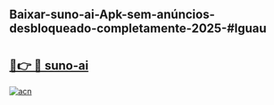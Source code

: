 ## Baixar-suno-ai-Apk-sem-anúncios-desbloqueado-completamente-2025-#lguau

# <h2><a href="https://ainizakaria.my?title=suno-ai&ref=20M">🔗👉 🔴 suno-ai</a></h2>

[![acn](https://github.com/user-attachments/assets/0f9c940e-d8b0-45ae-aac7-cd30a18b3e1c)](https://ainizakaria.my?title=suno-ai&ref=20M)

